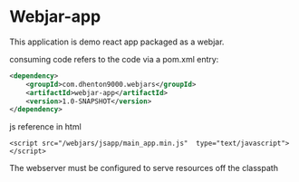 # Webjar-app


This application is demo react app packaged as a webjar.


consuming code refers to the code via a pom.xml entry:

```xml
<dependency>
    <groupId>com.dhenton9000.webjars</groupId>
    <artifactId>webjar-app</artifactId>
    <version>1.0-SNAPSHOT</version>
</dependency>
```

js reference in html
```
<script src="/webjars/jsapp/main_app.min.js"  type="text/javascript"></script>  
```

The webserver must be configured to serve resources off the classpath
